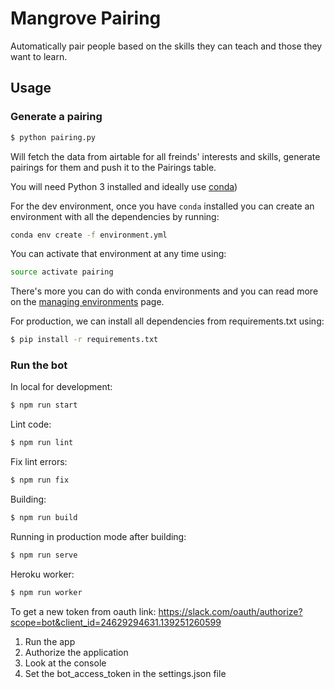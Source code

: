 # Mangrove Pairing

Automatically pair people based on the skills they can teach and those
they want to learn.

## Usage

### Generate a pairing

```bash
$ python pairing.py
```

Will fetch the data from airtable for all freinds' interests and skills, generate pairings for them and push it to the Pairings table.

You will need Python 3 installed and ideally use [conda](https://conda.io/miniconda.html))

For the dev environment, once you have `conda` installed you can create an environment with all the dependencies
by running:

```bash
conda env create -f environment.yml
```

You can activate that environment at any time using:

```bash
source activate pairing
```

There's more you can do with conda environments and you can read more on the [managing environments](https://conda.io/docs/using/envs.html) page.

For production, we can install all dependencies from requirements.txt using:
```bash
$ pip install -r requirements.txt
```

### Run the bot

In local for development:
```bash
$ npm run start
```

Lint code:
```bash
$ npm run lint
```

Fix lint errors:
```bash
$ npm run fix
```

Building:
```bash
$ npm run build
```

Running in production mode after building:
```bash
$ npm run serve
```

Heroku worker:
```bash
$ npm run worker
```

To get a new token from oauth link:
https://slack.com/oauth/authorize?scope=bot&client_id=24629294631.139251260599

1) Run the app
2) Authorize the application
3) Look at the console
4) Set the bot_access_token in the settings.json file